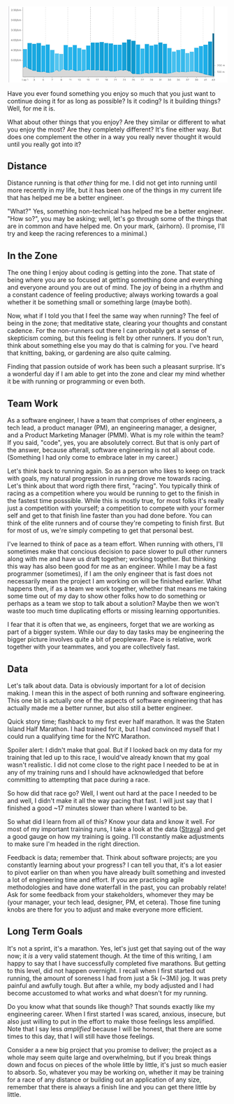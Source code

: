 ![Marathon Splits](running_engineering.png)

Have you ever found something you enjoy so much that you just want to continue doing it for as long as possible? Is it coding? Is it building things? Well, for me it is.

What about other things that you enjoy? Are they similar or different to what you enjoy the most? Are they completely different? It's fine either way. But does one complement the other in a way you really never thought it would until you really got into it?

## Distance

Distance running is that _other_ thing for me. I did not get into running until more recently in my life, but it has been one of the things in my current life that has helped me be a better engineer.

"What?" Yes, something non-technical has helped me be a better engineer. "How so?", you may be asking; well, let's go through some of the things that are in common and have helped me. On your mark, {airhorn}. (I promise, I'll try and keep the racing references to a minimal.)

## In the Zone

The one thing I enjoy about coding is getting into the zone. That state of being where you are so focused at getting something done and everything and everyone around you are out of mind. The joy of being in a rhythm and a constant cadence of feeling productive; always working towards a goal whether it be something small or something large (maybe both).

Now, what if I told you that I feel the same way when running? The feel of being in the zone; that meditative state, clearing your thoughts and constant cadence. For the non-runners out there I can probably get a sense of skepticism coming, but this feeling is felt by other runners. If you don't run, think about something else you may do that is calming for you. I've heard that knitting, baking, or gardening are also quite calming.

Finding that passion outside of work has been such a pleasant surprise. It's a wonderful day if I am able to get into the zone and clear my mind whether it be with running or programming or even both.

## Team Work

As a software engineer, I have a team that comprises of other engineers, a tech lead, a product manager (PM), an engineering manager, a designer, and a Product Marketing Manager (PMM). What is my role within the team? If you said, "code", yes, you are absolutely correct. But that is only part of the answer, because afterall, software engineering is not all about code. (Something I had only come to embrace later in my career.)

Let's think back to running again. So as a person who likes to keep on track with goals, my natural progression in running drove me towards racing. Let's think about that word rigth there first, "racing". You typically think of racing as a competition where you would be running to get to the finish in the fastest time posssible. While this is mostly true, for most folks it's really just a competition with yourself; a competition to compete with your former self and get to that finish line faster than you had done before. You can think of the elite runners and of course they're competing to finish first. But for most of us, we're simply competing to get that personal best.

I've learned to think of pace as a team effort. When running with others, I'll sometimes make that concious decision to pace slower to pull other runners along with me and have us draft together; working together. But thinking this way has also been good for me as an engineer. While I may be a fast programmer (sometimes), if I am the only engineer that is fast does not necessarily mean the project I am working on will be finished earlier. What happens then, if as a team we work together, whether that means me taking some time out of my day to show other folks how to do something or perhaps as a team we stop to talk about a solution? Maybe then we won't waste too much time duplicating efforts or missing learning opportunities.

I fear that it is often that we, as engineers, forget that we are working as part of a bigger system. While our day to day tasks may be engineering the bigger picture involves quite a bit of peopleware. Pace is relative, work together with your teammates, and you are collectively fast.

## Data

Let's talk about data. Data is obviously important for a lot of decision making. I mean this in the aspect of both running and software engineering. This one bit is actually one of the aspects of software engineering that has actually made me a better runner, but also still a better engineer.

Quick story time; flashback to my first ever half marathon. It was the Staten Island Half Marathon. I had trained for it, but I had convinced myself that I could run a qualifying time for the NYC Marathon.

Spoiler alert: I didn't make that goal. But if I looked back on my data for my training that led up to this race, I would've already known that my goal wasn't realistic. I did not come close to the right pace I needed to be at in any of my training runs and I should have acknowledged that before committing to attempting that pace during a race.

So how did that race go? Well, I went out hard at the pace I needed to be and well, I didn't make it all the way pacing that fast. I will just say that I finished a good ~17 minutes slower than where I wanted to be.

So what did I learn from all of this? Know your data and know it well. For most of my important training runs, I take a look at the data ([Strava](https://www.strava.com/athletes/drincruz)) and get a good gauge on how my training is going. I'll constantly make adjustments to make sure I'm headed in the right direction.

Feedback is data; remember that. Think about software projects; are you constantly learning about your progress? I can tell you that, it's a lot easier to pivot earlier on than when you have already built something and invested a lot of engineering time and effort. If you are practicing agile methodologies and have done waterfall in the past, you can probably relate! Ask for some feedback from your stakeholders, whomever they may be (your manager, your tech lead, designer, PM, et cetera). Those fine tuning knobs are there for you to adjust and make everyone more efficient.

## Long Term Goals

It's not a sprint, it's a marathon. Yes, let's just get that saying out of the way now; it _is_ a very valid statement though. At the time of this writing, I am happy to say that I have successfully completed five marathons. But getting to this level, did not happen overnight. I recall when I first started out running, the amount of soreness I had from just a 5k (~3Mi) jog. It was prety painful and awfully tough. But after a while, my body adjusted and I had become accustomed to what works and what doesn't for my running.

Do you know what that sounds like though? That sounds exactly like my engineering career. When I first started I was scared, anxious, insecure, but also just willing to put in the effort to make those feelings less amplified. Note that I say less _amplified_ because I will be honest, that there are some times to this day, that I will still have those feelings.

Consider a a new big project that you promise to deliver; the project as a whole may seem quite large and overwhelming, but if you break things down and focus on pieces of the whole little by little, it's just so much easier to absorb. So, whatever you may be working on, whether it may be training for a race of any distance or building out an application of any size, remember that there is always a finish line and you can get there little by little.
